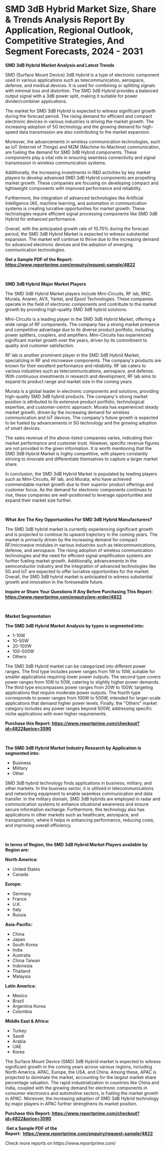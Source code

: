 <p><h1>SMD 3dB Hybrid Market Size, Share & Trends Analysis Report By Application, Regional Outlook, Competitive Strategies, And Segment Forecasts, 2024 - 2031</h1></p><p><strong>SMD 3dB Hybrid Market Analysis and Latest Trends</strong></p>
<p><p>SMD (Surface Mount Device) 3dB Hybrid is a type of electronic component used in various applications such as telecommunication, aerospace, defense, and medical devices. It is used for combining or splitting signals with minimal loss and distortion. The SMD 3dB Hybrid provides a balanced output signal with a 3dB power split, making it suitable for power divider/combiner applications.</p><p>The market for SMD 3dB Hybrid is expected to witness significant growth during the forecast period. The rising demand for efficient and compact electronic devices in various industries is driving the market growth. The increasing adoption of 5G technology and the growing demand for high-speed data transmission are also contributing to the market expansion.</p><p>Moreover, the advancements in wireless communication technologies, such as IoT (Internet of Things) and M2M (Machine-to-Machine) communication, are fueling the demand for SMD 3dB Hybrid components. These components play a vital role in ensuring seamless connectivity and signal transmission in wireless communication systems.</p><p>Additionally, the increasing investments in R&D activities by key market players to develop advanced SMD 3dB Hybrid components are propelling market growth. These companies are focusing on developing compact and lightweight components with improved performance and reliability.</p><p>Furthermore, the integration of advanced technologies like Artificial Intelligence (AI), machine learning, and automation in communication systems is creating lucrative opportunities for market growth. These technologies require efficient signal processing components like SMD 3dB Hybrid for enhanced performance.</p><p>Overall, with the anticipated growth rate of 10.70% during the forecast period, the SMD 3dB Hybrid Market is expected to witness substantial expansion. The market will continue to thrive due to the increasing demand for advanced electronic devices and the adoption of emerging communication technologies.</p></p>
<p><strong>Get a Sample PDF of the Report:&nbsp; <a href="https://www.reportprime.com/enquiry/request-sample/4822">https://www.reportprime.com/enquiry/request-sample/4822</a></strong></p>
<p>&nbsp;</p>
<p><strong>SMD 3dB Hybrid Major Market Players</strong></p>
<p><p>The SMD 3dB Hybrid Market players include Mini-Circuits, RF lab, RN2, Murata, Anaren, AVX, Yantel, and Epool Technologies. These companies operate in the field of electronic components and contribute to the market growth by providing high-quality SMD 3dB hybrid solutions.</p><p>Mini-Circuits is a leading player in the SMD 3dB Hybrid Market, offering a wide range of RF components. The company has a strong market presence and competitive advantage due to its diverse product portfolio, including power splitters, couplers, and amplifiers. Mini-Circuits has experienced significant market growth over the years, driven by its commitment to quality and customer satisfaction.</p><p>RF lab is another prominent player in the SMD 3dB Hybrid Market, specializing in RF and microwave components. The company's products are known for their excellent performance and reliability. RF lab caters to various industries such as telecommunications, aerospace, and defense. With continuous investments in research and development, RF lab aims to expand its product range and market size in the coming years.</p><p>Murata is a global leader in electronic components and solutions, providing high-quality SMD 3dB hybrid products. The company's strong market position is attributed to its extensive product portfolio, technological expertise, and customer-centric approach. Murata has experienced steady market growth, driven by the increasing demand for wireless communication and IoT devices. The company's future growth is expected to be fueled by advancements in 5G technology and the growing adoption of smart devices.</p><p>The sales revenue of the above-listed companies varies, indicating their market performance and customer trust. However, specific revenue figures are not provided in the given information. It is worth mentioning that the SMD 3dB Hybrid Market is highly competitive, with players constantly striving to innovate and differentiate themselves to capture a larger market share.</p><p>In conclusion, the SMD 3dB Hybrid Market is populated by leading players such as Mini-Circuits, RF lab, and Murata, who have achieved commendable market growth due to their superior product offerings and customer focus. As the demand for electronic components continues to rise, these companies are well-positioned to leverage opportunities and expand their market size further.</p></p>
<p>&nbsp;</p>
<p><strong>What Are The Key Opportunities For SMD 3dB Hybrid Manufacturers?</strong></p>
<p><p>The SMD 3dB hybrid market is currently experiencing significant growth and is projected to continue its upward trajectory in the coming years. The market is primarily driven by the increasing demand for compact RF/microwave modules in various industries such as telecommunications, defense, and aerospace. The rising adoption of wireless communication technologies and the need for efficient signal amplification systems are further fueling market growth. Additionally, advancements in the semiconductor industry and the integration of advanced technologies like 5G and IoT are expected to offer lucrative opportunities for the market. Overall, the SMD 3dB hybrid market is anticipated to witness substantial growth and innovation in the foreseeable future.</p></p>
<p><strong>Inquire or Share Your Questions If Any Before Purchasing This Report: <a href="https://www.reportprime.com/enquiry/pre-order/4822">https://www.reportprime.com/enquiry/pre-order/4822</a></strong></p>
<p>&nbsp;</p>
<p><strong>Market Segmentation</strong></p>
<p><strong>The SMD 3dB Hybrid Market Analysis by types is segmented into:</strong></p>
<p><ul><li>1-10W</li><li>10-50W</li><li>20-100W</li><li>100-500W</li><li>Others</li></ul></p>
<p><p>The SMD 3dB Hybrid market can be categorized into different power ranges. The first type includes power ranges from 1W to 10W, suitable for smaller applications requiring lower power outputs. The second type covers power ranges from 10W to 50W, catering to slightly higher power demands. The third type encompasses power ranges from 20W to 100W, targeting applications that require moderate power outputs. The fourth type corresponds to power ranges from 100W to 500W, intended for larger-scale applications that demand higher power levels. Finally, the "Others" market category includes any power ranges beyond 500W, addressing specific niche applications with even higher requirements.</p></p>
<p><strong>Purchase this Report:&nbsp;<a href="https://www.reportprime.com/checkout?id=4822&price=3590">https://www.reportprime.com/checkout?id=4822&price=3590</a></strong></p>
<p>&nbsp;</p>
<p><strong>The SMD 3dB Hybrid Market Industry Research by Application is segmented into:</strong></p>
<p><ul><li>Business</li><li>Military</li><li>Other</li></ul></p>
<p><p>SMD 3dB hybrid technology finds applications in business, military, and other markets. In the business sector, it is utilized in telecommunications and networking equipment to enable seamless communication and data transfer. In the military domain, SMD 3dB hybrids are employed in radar and communication systems to enhance situational awareness and ensure secure information exchange. Furthermore, this technology also has applications in other markets such as healthcare, aerospace, and transportation, where it helps in enhancing performance, reducing costs, and improving overall efficiency.</p></p>
<p>&nbsp;</p>
<p><strong>In terms of Region, the SMD 3dB Hybrid Market Players available by Region are:</strong></p>
<p>
    <p> <strong> North America: </strong>
        <ul>
            <li>United States</li>
            <li>Canada</li>
        </ul>
        </p> 
    <p> <strong> Europe: </strong>
        <ul>
            <li>Germany</li>
            <li>France</li>
            <li>U.K.</li>
            <li>Italy</li>
            <li>Russia</li>
        </ul>
        </p> 
    <p> <strong> Asia-Pacific: </strong>
        <ul>
            <li>China</li>
            <li>Japan</li>
            <li>South Korea</li>
            <li>India</li>
            <li>Australia</li>
            <li>China Taiwan</li>
            <li>Indonesia</li>
            <li>Thailand</li>
            <li>Malaysia</li>
        </ul>
        </p> 
    <p> <strong> Latin America: </strong>
        <ul>
            <li>Mexico</li>
            <li>Brazil</li>
            <li>Argentina Korea</li>
            <li>Colombia</li>
        </ul>
        </p> 
    <p> <strong> Middle East & Africa: </strong>
        <ul>
            <li>Turkey</li>
            <li>Saudi</li>
            <li>Arabia</li>
            <li>UAE</li>
            <li>Korea</li>
        </ul>
    </p>
    </p>
<p><p>The Surface Mount Device (SMD) 3dB Hybrid market is expected to witness significant growth in the coming years across various regions, including North America, APAC, Europe, the USA, and China. Among these, APAC is projected to dominate the market, accounting for the largest market share percentage valuation. The rapid industrialization in countries like China and India, coupled with the growing demand for electronic components in consumer electronics and automotive sectors, is fueling the market growth in APAC. Moreover, the increasing adoption of SMD 3dB Hybrid technology by major players in APAC further strengthens its market position.</p></p>
<p><strong>Purchase this Report: <a href="https://www.reportprime.com/checkout?id=4822&price=3590">https://www.reportprime.com/checkout?id=4822&price=3590</a></strong></p>
<p>&nbsp;<strong>Get a Sample PDF of the Report:&nbsp;&nbsp;<a href="https://www.reportprime.com/enquiry/request-sample/4822">https://www.reportprime.com/enquiry/request-sample/4822</a></strong></p>
<p><strong></strong></p>
<p>Check more reports on https://www.reportprime.com/</p>